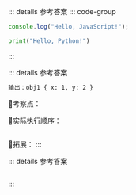 ::: details 参考答案
::: code-group

```js [JavaScript]
console.log("Hello, JavaScript!");
```

```python [Python3]
print("Hello, Python!")
```

:::

::: details 参考答案
```bash
输出：obj1 { x: 1, y: 2 }
```
🤔️考察点：

🍎实际执行顺序：
```js

```

🚀拓展：
:::

::: details 参考答案
```js

```
:::

<!-- ![](../imgs/this1.png) -->